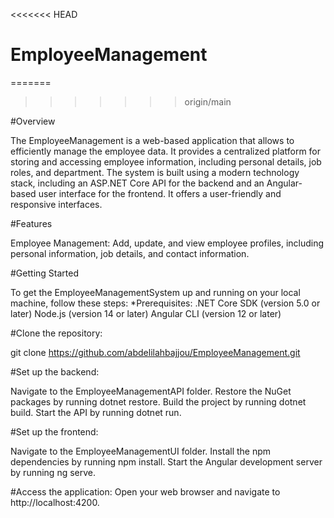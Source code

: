 <<<<<<< HEAD
# EmployeeManagement
=======
>>>>>>> origin/main

#Overview

The EmployeeManagement is a web-based application that allows to efficiently manage the employee data. It provides a centralized platform for storing and accessing employee information, including personal details, job roles, and department.
The system is built using a modern technology stack, including an ASP.NET Core API for the backend and an Angular-based user interface for the frontend. It offers a user-friendly and responsive interfaces.


#Features

Employee Management: Add, update, and view employee profiles, including personal information, job details, and contact information.


#Getting Started

To get the EmployeeManagementSystem up and running on your local machine, follow these steps:
*Prerequisites:
.NET Core SDK (version 5.0 or later)
Node.js (version 14 or later)
Angular CLI (version 12 or later)


#Clone the repository:

git clone https://github.com/abdelilahbajjou/EmployeeManagement.git


#Set up the backend:

Navigate to the EmployeeManagementAPI folder.
Restore the NuGet packages by running dotnet restore.
Build the project by running dotnet build.
Start the API by running dotnet run.


#Set up the frontend:

Navigate to the EmployeeManagementUI folder.
Install the npm dependencies by running npm install.
Start the Angular development server by running ng serve.

#Access the application:
Open your web browser and navigate to http://localhost:4200.
